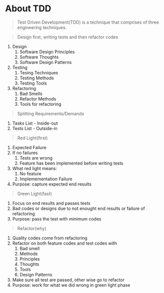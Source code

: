 # About TDD

> Test Driven Development(TDD) is a technique that comprises of three engineering techniques.

> Design first, writing tests and then refactor codes

1. Design
   1. Software Design Principles
   2. Software Thoughts
   3. Software Design Patterns
2. Testing
   1. Tesing Techniques
   2. Testing Methods
   3. Testing Tools
3. Refactoring
   1. Bad Smells
   2. Refactor Methods
   3. Tools for refactoring

> Splitting Requirements/Demands

1. Tasks List - Inside-out
2. Tests List - Outside-in

> Red Light(first)

1. Expected Failure
2. If no failures
   1. Tests are wrong
   2. Feature has been implemented before writing tests
3. What red light means:
   1. No feature
   2. Implemementation Failure
4. Purpose: capture expected end results

> Green Light(fast)

1. Focus on end results and passes tests
2. Bad codes or designs due to not enought end results or failure of refactoring
3. Purpose: pass the test with minimum codes

> Refactor(why)

1. Quality codes come from refactoring
2. Refactor on both feature codes and test codes with
   1. Bad smell
   2. Methods
   3. Principles
   4. Thoughts
   5. Tools
   6. Design Patterns
3. Make sure all test are passed, other wise go to refactor
4. Purpose: work for what we did wrong in green light phase
